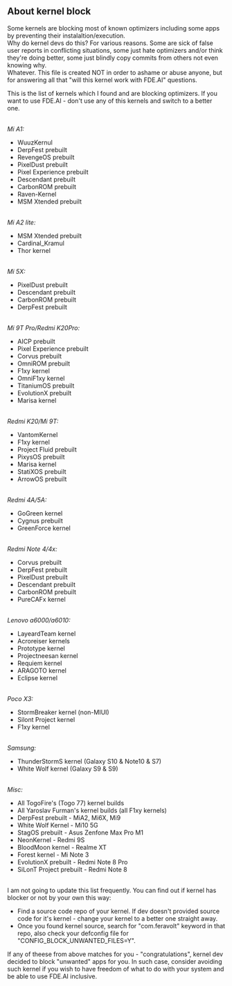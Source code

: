 ## About kernel block
Some kernels are blocking most of known optimizers including some apps by preventing their instalaltion/execution.<br>
Why do kernel devs do this? For various reasons. Some are sick of false user reports in conflicting situations, some just hate optimizers and/or think they're doing better, some just blindly copy commits from others not even knowing why.<br>
Whatever. This file is created NOT in order to ashame or abuse anyone, but for answering all that "will this kernel work with FDE.AI" questions.<br>

This is the list of kernels which I found and are blocking optimizers. If you want to use FDE.AI - don't use any of this kernels and switch to a better one.<br><br>

_Mi A1:_
 - WuuzKernul
 - DerpFest prebuilt
 - RevengeOS prebuilt
 - PixelDust prebuilt
 - Pixel Experience prebuilt
 - Descendant prebuilt
 - CarbonROM prebuilt
 - Raven-Kernel
 - MSM Xtended prebuilt<br><br>

_Mi A2 lite:_
 - MSM Xtended prebuilt
 - Cardinal_Kramul
 - Thor kernel<br><br>

_Mi 5X:_
 - PixelDust prebuilt
 - Descendant prebuilt
 - CarbonROM prebuilt
 - DerpFest prebuilt<br><br>

_Mi 9T Pro/Redmi K20Pro:_
 - AICP prebuilt
 - Pixel Experience prebuilt
 - Corvus prebuilt
 - OmniROM prebuilt
 - F1xy kernel
 - OmniF1xy kernel
 - TitaniumOS prebuilt
 - EvolutionX prebuilt
 - Marisa kernel<br><br>

_Redmi K20/Mi 9T:_
 - VantomKernel
 - F1xy kernel
 - Project Fluid prebuilt
 - PixysOS prebuilt
 - Marisa kernel
 - StatiXOS prebuilt
 - ArrowOS prebuilt<br><br>

_Redmi 4A/5A:_
 - GoGreen kernel
 - Cygnus prebuilt
 - GreenForce kernel<br><br>

_Redmi Note 4/4x:_
 - Corvus prebuilt
 - DerpFest prebuilt
 - PixelDust prebuilt
 - Descendant prebuilt
 - CarbonROM prebuilt
 - PureCAFx kernel<br><br>

_Lenovo a6000/a6010:_
 - LayeardTeam kernel
 - Acroreiser kernels
 - Prototype kernel
 - Projectneesan kernel
 - Requiem kernel
 - ARAGOTO kernel
 - Eclipse kernel<br><br>

_Poco X3:_
 - StormBreaker kernel (non-MIUI)
 - Silont Project kernel
 - F1xy kernel<br><br>

_Samsung:_
 - ThunderStormS kernel (Galaxy S10 & Note10 & S7)
 - White Wolf kernel (Galaxy S9 & S9)<br><br>

_Misc:_
 - All TogoFire's (Togo 77) kernel builds 
 - All Yaroslav Furman's kernel builds (all F1xy kernels)
 - DerpFest prebuilt - MiA2, Mi6X, Mi9
 - White Wolf Kernel - Mi10 5G
 - StagOS prebuilt - Asus Zenfone Max Pro M1
 - NeonKernel - Redmi 9S
 - BloodMoon kernel - Realme XT
 - Forest kernel - Mi Note 3
 - EvolutionX prebuilt - Redmi Note 8 Pro
 - SiLonT Project prebuilt - Redmi Note 8<br><br>
 
 I am not going to update this list frequently. You can find out if kernel has blocker or not by your own this way:
 - Find a source code repo of your kernel. If dev doesn't provided source code for it's kernel - change your kernel to a better one straight away.
 - Once you found kernel source, search for "com.feravolt" keyword in that repo, also check your defconfig file for "CONFIG_BLOCK_UNWANTED_FILES=Y".
 
 If any of theese from above matches for you - "congratulations", kernel dev decided to block "unwanted" apps for you. In such case, consider avoiding such kernel if you wish to have freedom of what to do with your system and be able to use FDE.AI inclusive.
 
 
 
 
